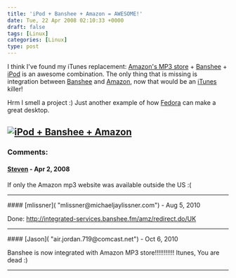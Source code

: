 ```yaml
---
title: 'iPod + Banshee + Amazon = AWESOME!'
date: Tue, 22 Apr 2008 02:10:33 +0000
draft: false
tags: [Linux]
categories: [Linux]
type: post
---
```


I think I've found my iTunes replacement: [Amazon's MP3 store](http://www.amazon.com/mp3) + [Banshee](http://banshee-project.org/Main_Page) + [iPod](http://en.wikipedia.org/wiki/IPod#Models) is an awesome combination. The only thing that is missing is integration between [Banshee](http://banshee-project.org/Main_Page) and [Amazon](http://www.amazon.com/mp3), now that would be an [iTunes](http://www.apple.com/itunes/) killer!

Hrm I smell a project :) Just another example of how [Fedora](http://fedoraproject.org/en/get-fedora) can make a great desktop.

[![iPod + Banshee + Amazon](/img/2008/04/screenshot.png?w=300)](/img/2008/04/screenshot.png)
---
### Comments:
#### [Steven]( "steven.moix@axianet.ch") - <time datetime="2008-04-22 03:26:33">Apr 2, 2008</time>

If only the Amazon mp3 website was available outside the US :(
<hr />
#### [mlissner]( "mlissner@michaeljaylissner.com") - <time datetime="2010-08-06 18:26:21">Aug 5, 2010</time>

Done: http://integrated-services.banshee.fm/amz/redirect.do/UK
<hr />
#### [Jason]( "air.jordan.719@comcast.net") - <time datetime="2010-10-02 12:10:28">Oct 6, 2010</time>

Banshee is now integrated with Amazon MP3 store!!!!!!!!!!! Itunes, You are dead :)
<hr />
